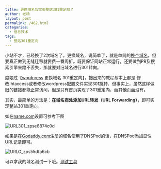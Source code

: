 ```yaml
---
title: 更换域名后完美整站301重定向？
author: 老杨
layout: post
permalink: /462.html
categories:
  - 信息技术
tags:
  - 整站301重定向
---
```

小站不才，已经换了2次域名了。更换域名，说简单了，就是单纯的<a title="wordpress更换域名" href="/426.html" target="_blank">换个域名</a>，但要真正做到无缝迁移就要费一番周折。既要保证网站正常运行，还要做到PR及搜索引擎来路不丢失，那就要对旧域名进行301转向。

度娘过【<a title="wordpress" href="/tag/wordpress" target="_blank">wordpress</a> 更换域名 301重定向】，搜出来的教程基本上都是 修改.htaccess或者修改wordpress配置文件实现301跳转，但事实上，虽然这样做旧的链接都能正常访问，但是只有首页实现了301重定向，而其他页面没有。  


  
其实，最简单的方法是：**在域名商处添加URL转发（URL Forwarding）**，即可实现整站301重定向。

如在<a title="name.com" href="http://ref.name.com/SHNq" target="_blank">name.com</a>设置可参考下图

<img src="http://cyhour.com/wp-content/uploads/2013/01/URL301_zpse6874c0d.jpg" alt="URL301_zpse6874c0d" class="aligncenter size-full wp-image-1321" />

如果是在<a title="Godaddy" href="http://x.co/cycsu" target="_blank">Godaddy.com</a>注册的域名使用了DNSPod的话，在DNSPod添加显性URL记录即可。

<img src="http://cyhour.com/wp-content/uploads/2013/01/URLG_zps55dfa6cb.jpg" alt="URLG_zps55dfa6cb" class="aligncenter size-full wp-image-1322" />

可以拿我的域名测试一下哦。<a title="测试工具" href="http://tool.chinaz.com/pagestatus/" target="_blank">测试工具</a>